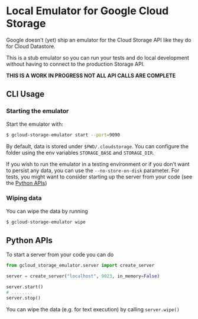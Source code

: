 # Local Emulator for Google Cloud Storage

Google doesn't (yet) ship an emulator for the Cloud Storage API like they do for
Cloud Datastore.

This is a stub emulator so you can run your tests and do local development without
having to connect to the production Storage API.

**THIS IS A WORK IN PROGRESS NOT ALL API CALLS ARE COMPLETE**

## CLI Usage


### Starting the emulator
Start the emulator with:

```bash
$ gcloud-storage-emulator start --port=9090
```

By default, data is stored under `$PWD/.cloudstorage`. You can configure the folder using the env variables `STORAGE_BASE` and `STORAGE_DIR`.

If you wish to run the emulator in a testing environment or if you don't want to persist any data, you can use the `--no-store-on-disk` parameter. For tests, you might want to consider starting up the server from your code (see the [Python APIs](#python-apis))


### Wiping data

You can wipe the data by running

```bash
$ gcloud-storage-emulator wipe
```

## Python APIs

To start a server from your code you can do

```python
from gcloud_storage_emulator.server import create_server

server = create_server("localhost", 9023, in_memory=False)

server.start()
# ........
server.stop()
```

You can wipe the data (e.g. for text execution) by calling `server.wipe()`
